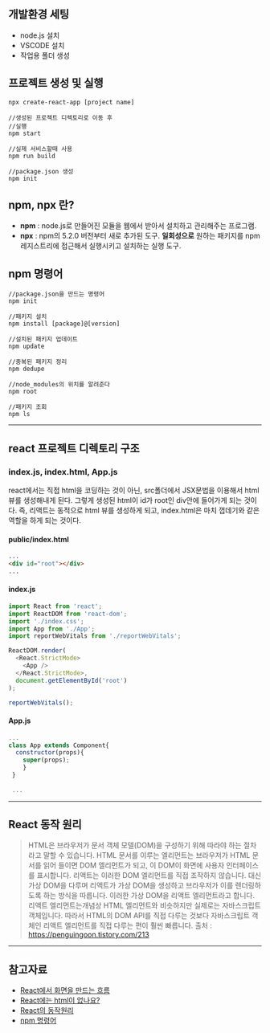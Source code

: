 
## 개발환경 세팅  
- node.js 설치
- VSCODE 설치
- 작업용 폴더 생성
 
       
         

## 프로젝트 생성 및 실행
```
npx create-react-app [project name]

//생성된 프로젝트 디렉토리로 이동 후
//실행
npm start

//실제 서비스할때 사용
npm run build

//package.json 생성
npm init
```
    
    
   
## npm, npx 란?
 - **npm** : node.js로 만들어진 모듈을 웹에서 받아서 설치하고 관리해주는 프로그램.
 - **npx** : npm의 5.2.0 버전부터 새로 추가된 도구. **일회성으로** 원하는 패키지를 npm 레지스트리에 접근해서 실행시키고 설치하는 실행 도구.
  
    
## npm 명령어    
```
//package.json을 만드는 명령어
npm init

//패키지 설치
npm install [package]@[version]

//설치된 패키지 업데이트
npm update

//중복된 패키지 정리
npm dedupe

//node_modules의 위치를 알려준다
npm root

//패키지 조회
npm ls
```
    
   
 ----------------
 
 ## react 프로젝트 디렉토리 구조
 ### index.js, index.html, App.js  
   
 react에서는 직접 html을 코딩하는 것이 아닌, src폴더에서 JSX문법을 이용해서 html 뷰를 생성해내게 된다.
 그렇게 생성된 html이 id가 root인 div안에 들어가게 되는 것이다. 즉, 리액트는 동적으로 html 뷰를 생성하게 되고, index.html은 마치 껍데기와 같은 역할을 하게 되는 것이다.
 
 #### public/index.html
 ```html
...
<div id="root"></div>
...
```  

#### index.js  
```javascript
import React from 'react';
import ReactDOM from 'react-dom';
import './index.css';
import App from './App';
import reportWebVitals from './reportWebVitals';

ReactDOM.render(
  <React.StrictMode>
    <App />
  </React.StrictMode>,
  document.getElementById('root')
);

reportWebVitals();

```  
#### App.js  
```javascript
...
class App extends Component{
  constructor(props){
    super(props);
    }
 }
 
 ...
```

---------------------  
  
 ## React 동작 원리 
 > HTML은 브라우저가 문서 객체 모델(DOM)을 구성하기 위해 따라야 하는 절차라고 말할 수 있습니다. HTML 문서를 이루는 엘리먼트는 브라우저가 HTML 문서를 읽어 들이면 DOM 엘리먼트가 되고, 이 DOM이 화면에 사용자 인터페이스를 표시합니다. 리액트는 이러한 DOM 엘리먼트를 직접 조작하지 않습니다. 대신 가상 DOM을 다루며 리액트가 가상 DOM을 생성하고 브라우저가 이를 렌더링하도록 하는 방식을 따릅니다. 이러한 가상 DOM을 리액트 엘리먼트라고 합니다. 리액트 엘리먼트는개념상 HTML 엘리먼트와 비슷하지만 실제로는 자바스크립트 객체입니다. 따라서 HTML의 DOM API를 직접 다루는 것보다 자바스크립트 객체인 리액트 엘리먼트를 직접 다루는 편이 훨씬 빠릅니다.
출처 : https://penguingoon.tistory.com/213
 
  
 -------------------  
 ## 참고자료 
 - [React에서 화면을 만드는 흐름](https://1nnovator.tistory.com/49)
 - [React에는 html이 없나요?](https://ljh86029926.gitbook.io/coding-apple-react/1/where-is-html)
 - [React의 동작원리](https://penguingoon.tistory.com/213)
 - [npm 명령어](https://www.zerocho.com/category/NodeJS/post/58285e4840a6d700184ebd87)
